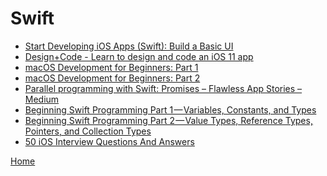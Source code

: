 # Swift

- [Start Developing iOS Apps (Swift): Build a Basic UI][1]
- [Design+Code - Learn to design and code an iOS 11 app][2]
- [macOS Development for Beginners: Part 1][3]
- [macOS Development for Beginners: Part 2][4]
- [Parallel programming with Swift: Promises – Flawless App Stories – Medium][5]
- [Beginning Swift Programming Part 1 — Variables, Constants, and Types][6]
- [Beginning Swift Programming Part 2 — Value Types, Reference Types, Pointers, and Collection Types][7]
- [50 iOS Interview Questions And Answers][8]

[Home](../../README.md)

[1]:https://developer.apple.com/library/content/referencelibrary/GettingStarted/DevelopiOSAppsSwift/BuildABasicUI.html
[2]:https://designcode.io/
[3]:https://www.raywenderlich.com/731-macos-development-for-beginners-part-1
[4]:https://www.raywenderlich.com/151746/macos-development-beginners-part-2
[5]:https://medium.com/flawless-app-stories/parallel-programming-with-swift-promises-740be1a260ed
[6]:https://medium.com/swift2go/beginning-swift-programming-part-1-variables-constants-and-types-776ad50952f1
[7]:https://medium.com/swift2go/beginning-swift-programming-part-2-value-types-reference-types-pointers-and-collection-types-e48bc26a49bb
[8]:https://medium.com/@duruldalkanat/ios-interview-questions-13840247a57a
